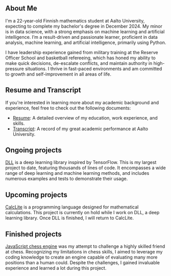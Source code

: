 ## About Me

I'm a 22-year-old Finnish mathematics student at Aalto University, expecting to complete my bachelor's degree in December 2024. My minor is in data science, with a strong emphasis on machine learning and artificial intelligence. I’m a result-driven and passionate learner, proficient in data analysis, machine learning, and artificial intelligence, primarily using Python.

I have leadership experience gained from military training at the Reserve Officer School and basketball refereeing, which has honed my ability to make quick decisions, de-escalate conflicts, and maintain authority in high-pressure situations. I thrive in fast-paced environments and am committed to growth and self-improvement in all areas of life.

## Resume and Transcript
If you're interested in learning more about my academic background and experience, feel free to check out the following documents:

- [Resume](https://github.com/naapeli/naapeli/blob/main/Resume.pdf): A detailed overview of my education, work experience, and skills.
- [Transcript](https://github.com/naapeli/naapeli/blob/main/Transcript%20of%20records.pdf): A record of my great academic performance at Aalto University.

## Ongoing projects
[DLL](https://github.com/naapeli/deep-learning-library) is a deep learning library inspired by TensorFlow. This is my largest project to date, featuring thousands of lines of code. It encompasses a wide range of deep learning and machine learning methods, and includes numerous examples and tests to demonstrate their usage.

## Upcoming projects
[CalcLite](https://github.com/naapeli/CalcLite) is a programming language designed for mathematical calculations. This project is currently on hold while I work on DLL, a deep learning library. Once DLL is finished, I will return to CalcLite.

## Finished projects
[JavaScript chess engine](https://github.com/naapeli/Aatu-Selkee-coding-projects/tree/main/Javascript%20projects/Chess%20engine) was my attempt to challenge a highly skilled friend at chess. Recognizing my limitations in chess skills, I aimed to leverage my coding knowledge to create an engine capable of evaluating many more positions than a human could. Despite the challenges, I gained invaluable experience and learned a lot during this project.
